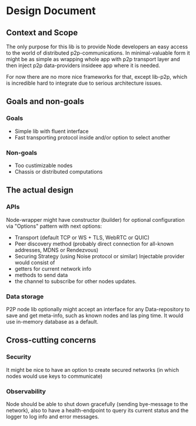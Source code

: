 # Design Document

## Context and Scope
The only purpose for this lib is to provide Node developers an easy access to the world of distributed p2p-communications.
In minimal-valuable form it might be as simple as wrapping whole app with p2p transport layer and then inject p2p data-providers insideee app where it is needed.

For now there are no more nice frameworks for that, except lib-p2p, which is incredible hard to integrate due to serious architecture issues.

## Goals and non-goals
### Goals
* Simple lib with fluent interface
* Fast transporting protocol inside and/or option to select another

### Non-goals
* Too custimizable nodes
* Chassis or distributed computations

## The actual design
### APIs
Node-wrapper might have constructor (builder) for optional configuration via "Options" pattern with next options:
* Transport (default TCP or WS + TLS, WebRTC or QUIC)
* Peer discovery method (probably direct connection for all-known addresses, MDNS or Rendezvous)
* Securing Strategy (using Noise protocol or similar)
Injectable provider would consist of 
* getters for current network info 
* methods to send data 
* the channel to subscribe for other nodes updates.

### Data storage 
P2P node lib optionally might accept an interface for any Data-repository to save and get meta-info, such as known nodes and las ping time. 
It would use in-memory database as a default.

## Cross-cutting concerns
### Security
It might be nice to have an option to create secured networks (in which nodes would use keys to communicate)

### Observability
Node should be able to shut down gracefully (sending bye-message to the network), also to have a health-endpoint to query its current status and the logger to log info and error messages.
